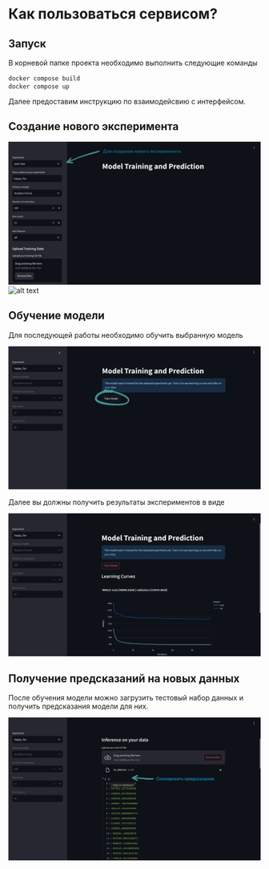 # Как пользоваться сервисом?
## Запуск

В корневой папке проекта необходимо выполнить следующие команды

```
docker compose build
docker compose up
```

Далее предоставим инструкцию по взаимодейсвию с интерфейсом.

## Создание нового эксперимента

![alt text](fig/start-page.jpg)
![alt text](fig/expreg.jpg)


## Обучение модели
Для последующей работы необходимо обучить выбранную модель

![alt text](fig/training.jpg)

Далее вы должны получить результаты экспериментов в виде

![alt text](fig/training-res.png)

## Получение предсказаний на новых данных
После обучения модели можно загрузить тестовый набор данных и получить предсказания модели для них.

![alt text](fig/predictions.jpg)

